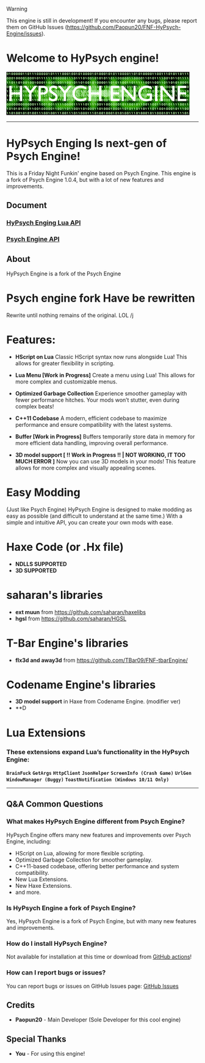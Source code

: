 > [!Warning]
> This engine is still in development!
> If you encounter any bugs, please report them on GitHub Issues (https://github.com/Paopun20/FNF-HyPsych-Engine/issues).

# Welcome to HyPsych engine!

![HyPsych Engine](docs/GHREADMEFile/HPE_Loop.gif)

---

# HyPsych Enging Is next-gen of Psych Engine!
This is a Friday Night Funkin' engine based on Psych Engine.
This engine is a fork of Psych Engine 1.0.4, but with a lot of new features and improvements.

## Document
### [HyPsych Enging Lua API](docs/HyPsychEnging/LuaAPI.md)
### [Psych Engine API](https://shadowmario.github.io/psychengine.lua/)

## About
HyPsych Engine is a fork of the Psych Engine

# Psych engine fork Have be rewritten
Rewrite until nothing remains of the original. LOL /j

# Features:
- **HScript on Lua**
  Classic HScript syntax now runs alongside Lua! This allows for greater flexibility in scripting.

- **Lua Menu [Work in Progress]**
  Create a menu using Lua! This allows for more complex and customizable menus.

- **Optimized Garbage Collection**
  Experience smoother gameplay with fewer performance hitches. Your mods won’t stutter, even during complex beats!

- **C++11 Codebase**
  A modern, efficient codebase to maximize performance and ensure compatibility with the latest systems.

- **Buffer [Work in Progress]**
  Buffers temporarily store data in memory for more efficient data handling, improving overall performance.

- **3D model support [ !! Work in Progress !! | NOT WORKING, IT TOO MUCH ERROR ]**
  Now you can use 3D models in your mods! This feature allows for more complex and visually appealing scenes.

# **Easy Modding**
  (Just like Psych Engine)
  HyPsych Engine is designed to make modding as easy as possible \(and difficult to understand at the same time.\) With a simple and intuitive API, you can create your own mods with ease.

# Haxe Code \(or .Hx file\)
- **NDLLS SUPPORTED**
- **3D SUPPORTED**

# saharan's libraries
- **ext muun** from https://github.com/saharan/haxelibs
- **hgsl** from https://github.com/saharan/HGSL

# T-Bar Engine's libraries
- **flx3d and away3d** from https://github.com/TBar09/FNF-tbarEngine/

# Codename Engine's libraries
- **3D model support** in Haxe from Codename Engine. (modifier ver)
- **D

# Lua Extensions
### These extensions expand Lua’s functionality in the HyPsych Engine:
**`BrainFuck`**
**`GetArgs`**
**`HttpClient`**
**`JsonHelper`**
**`ScreenInfo (Crash Game)`**
**`UrlGen`**
**`WindowManager (Buggy)`**
**`ToastNotification (Windows 10/11 Only)`**

---

## Q&A Common Questions
### What makes HyPsych Engine different from Psych Engine?

HyPsych Engine offers many new features and improvements over Psych Engine, including:
- HScript on Lua, allowing for more flexible scripting.
- Optimized Garbage Collection for smoother gameplay.
- C++11-based codebase, offering better performance and system compatibility.
- New Lua Extensions.
- New Haxe Extensions.
- and more.

### Is HyPsych Engine a fork of Psych Engine?

Yes, HyPsych Engine is a fork of Psych Engine, but with many new features and improvements.

### How do I install HyPsych Engine?

Not available for installation at this time or download from [GitHub actions](https://github.com/Paopun20/FNF-HyPsych-Engine/actions)!

### How can I report bugs or issues?

You can report bugs or issues on GitHub Issues page: [GitHub Issues](https://github.com/Paopun20/FNF-HyPsych-Engine/issues)

## Credits
- **Paopun20** - Main Developer \(Sole Developer for this cool engine\)

## Special Thanks
- **You** - For using this engine!